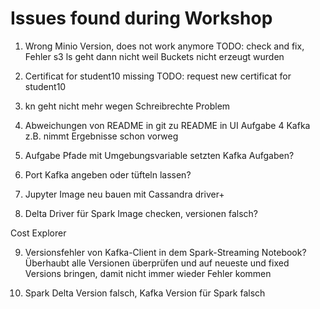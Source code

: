 # Issues found during Workshop

1. Wrong Minio Version, does not work anymore
   TODO: check and fix, Fehler s3 ls geht dann nicht weil Buckets nicht erzeugt wurden

2. Certificat for student10 missing
   TODO: request new certificat for student10

3. kn geht nicht mehr wegen Schreibrechte Problem

4. Abweichungen von README in git zu README in UI
   Aufgabe 4 Kafka z.B. nimmt Ergebnisse schon vorweg

5. Aufgabe Pfade mit Umgebungsvariable setzten Kafka Aufgaben?

6. Port Kafka angeben oder tüfteln lassen?

7. Jupyter Image neu bauen mit Cassandra driver+
8. Delta Driver für Spark Image checken, versionen falsch?

Cost Explorer

9. Versionsfehler von Kafka-Client in dem Spark-Streaming Notebook?
   Überhaubt alle Versionen überprüfen und auf neueste und fixed Versions bringen, damit nicht immer wieder Fehler kommen

10. Spark Delta Version falsch, Kafka Version für Spark falsch

